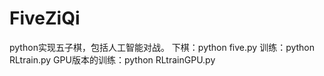 # FiveZiQi
python实现五子棋，包括人工智能对战。
下棋：python five.py
训练：python RLtrain.py
GPU版本的训练：python RLtrainGPU.py

